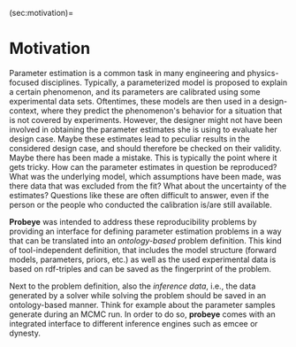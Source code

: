 (sec:motivation)=

# Motivation

Parameter estimation is a common task in many engineering and physics-focused disciplines. Typically, a parameterized model is proposed to explain a certain phenomenon, and its parameters are calibrated using some experimental data sets. Oftentimes, these models are then used in a design-context, where they predict the phenomenon's behavior for a situation that is not covered by experiments. However, the designer might not have been involved in obtaining the parameter estimates she is using to evaluate her design case. Maybe these estimates lead to peculiar results in the considered design case, and should therefore be checked on their validity. Maybe there has been made a mistake. This is typically the point where it gets tricky. How can the parameter estimates in question be reproduced? What was the underlying model, which assumptions have been made, was there data that was excluded from the fit? What about the uncertainty of the estimates? Questions like these are often difficult to answer, even if the person or the people who conducted the calibration is/are still available.

**Probeye** was intended to address these reproducibility problems by providing an interface for defining parameter estimation problems in a way that can be translated into an _ontology-based_ problem definition. This kind of tool-independent definition, that includes the model structure (forward models, parameters, priors, etc.) as well as the used experimental data is based on rdf-triples and can be saved as the fingerprint of the problem.

Next to the problem definition, also the _inference data_, i.e., the data generated by a solver while solving the problem should be saved in an ontology-based manner. Think for example about the parameter samples generate during an MCMC run. In order to do so, **probeye** comes with an integrated interface to different inference engines such as emcee or dynesty.
